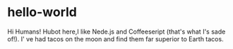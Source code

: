 # hello-world

Hi Humans!
Hubot here,I like Nede.js and Coffeeseript (that's what I's sade of!).
I' ve had tacos on the moon and find them far superior to Earth tacos.
